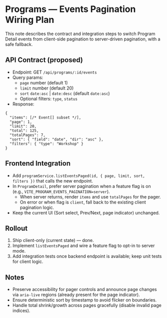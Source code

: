 # Programs — Events Pagination Wiring Plan

This note describes the contract and integration steps to switch Program Detail events from client-side pagination to server-driven pagination, with a safe fallback.

## API Contract (proposed)

- Endpoint: GET `/api/programs/:id/events`
- Query params:
  - `page` number (default 1)
  - `limit` number (default 20)
  - `sort` `date:asc` | `date:desc` (default `date:asc`)
  - Optional filters: `type`, `status`
- Response:

```
{
  "items": [/* Event[] subset */],
  "page": 1,
  "limit": 20,
  "total": 125,
  "totalPages": 7,
  "sort": { "field": "date", "dir": "asc" },
  "filters": { "type": "Workshop" }
}
```

## Frontend Integration

- Add `programService.listEventsPaged(id, { page, limit, sort, filters })` that calls the new endpoint.
- In `ProgramDetail`, prefer server pagination when a feature flag is on (e.g., `VITE_PROGRAM_EVENTS_PAGINATION=server`).
  - When server returns, render `items` and use `totalPages` for the pager.
  - On error or when flag is `client`, fall back to the existing client pagination logic.
- Keep the current UI (Sort select, Prev/Next, page indicator) unchanged.

## Rollout

1. Ship client-only (current state) — done.
2. Implement `listEventsPaged` and wire a feature flag to opt-in to server mode.
3. Add integration tests once backend endpoint is available; keep unit tests for client logic.

## Notes

- Preserve accessibility for pager controls and announce page changes via `aria-live` regions (already present for the page indicator).
- Ensure deterministic sort by timestamp to avoid flicker on boundaries.
- Handle total shrink/growth across pages gracefully (disable invalid page indices).
